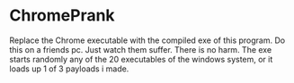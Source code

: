 # ChromePrank
Replace the Chrome executable with the compiled exe of this program.
Do this on a friends pc. Just watch them suffer.
There is no harm. The exe starts randomly any of the 20 executables of the windows system,
or it loads up 1 of 3 payloads i made.
